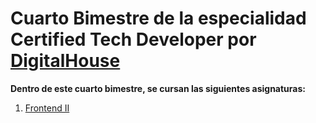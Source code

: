 # Cuarto Bimestre de la especialidad **Certified Tech Developer** por [DigitalHouse](https://www.digitalhouse.com/productos/programacion/certified-tech-developer)

**Dentro de este cuarto bimestre, se cursan las siguientes asignaturas:**

1. [Frontend II](./FrontEnd_II/)
